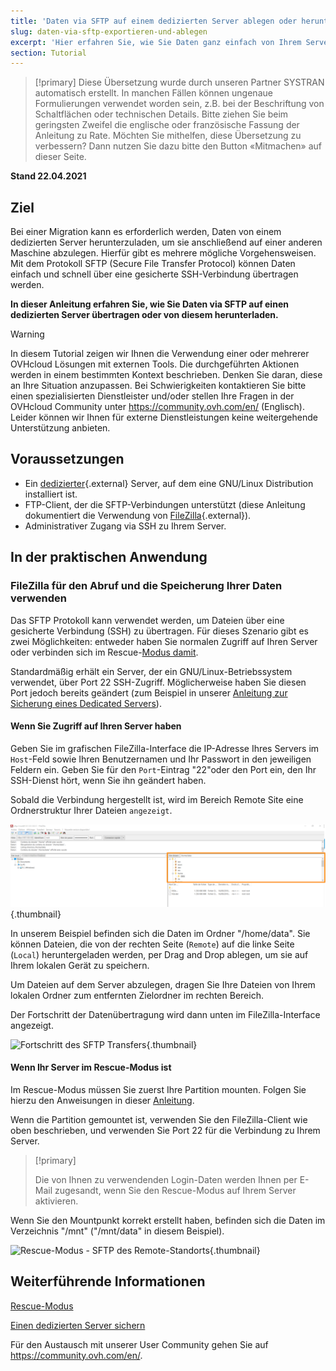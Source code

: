 ```yaml
---
title: 'Daten via SFTP auf einem dedizierten Server ablegen oder herunterladen'
slug: daten-via-sftp-exportieren-und-ablegen
excerpt: 'Hier erfahren Sie, wie Sie Daten ganz einfach von Ihrem Server auf Ihren PC übertragen oder umgekehrt.'
section: Tutorial
---
```


> [!primary]
> Diese Übersetzung wurde durch unseren Partner SYSTRAN automatisch erstellt. In manchen Fällen können ungenaue Formulierungen verwendet worden sein, z.B. bei der Beschriftung von Schaltflächen oder technischen Details. Bitte ziehen Sie beim geringsten Zweifel die englische oder französische Fassung der Anleitung zu Rate. Möchten Sie mithelfen, diese Übersetzung zu verbessern? Dann nutzen Sie dazu bitte den Button «Mitmachen» auf dieser Seite.
>

**Stand 22.04.2021**

## Ziel

Bei einer Migration kann es erforderlich werden, Daten von einem dedizierten Server herunterzuladen, um sie anschließend auf einer anderen Maschine abzulegen. Hierfür gibt es mehrere mögliche Vorgehensweisen. Mit dem Protokoll SFTP (Secure File Transfer Protocol) können Daten einfach und schnell über eine gesicherte SSH-Verbindung übertragen werden.

**In dieser Anleitung erfahren Sie, wie Sie Daten via SFTP auf einen dedizierten Server übertragen oder von diesem herunterladen.**

> [!warning]
>
In diesem Tutorial zeigen wir Ihnen die Verwendung einer oder mehrerer OVHcloud Lösungen mit externen Tools. Die durchgeführten Aktionen werden in einem bestimmten Kontext beschrieben. Denken Sie daran, diese an Ihre Situation anzupassen. Bei Schwierigkeiten kontaktieren Sie bitte einen spezialisierten Dienstleister und/oder stellen Ihre Fragen in der OVHcloud Community unter <https://community.ovh.com/en/> (Englisch). Leider können wir Ihnen für externe Dienstleistungen keine weitergehende Unterstützung anbieten.

## Voraussetzungen

- Ein [dedizierter](https://www.ovhcloud.com/de/bare-metal/){.external} Server, auf dem eine GNU/Linux Distribution installiert ist.
- FTP-Client, der die SFTP-Verbindungen unterstützt (diese Anleitung dokumentiert die Verwendung von [FileZilla](https://filezilla-project.org/){.external}).
- Administrativer Zugang via SSH zu Ihrem Server.

## In der praktischen Anwendung

### FileZilla für den Abruf und die Speicherung Ihrer Daten verwenden

Das SFTP Protokoll kann verwendet werden, um Dateien über eine gesicherte Verbindung (SSH) zu übertragen. Für dieses Szenario gibt es zwei Möglichkeiten: entweder haben Sie normalen Zugriff auf Ihren Server oder verbinden sich im Rescue-[Modus damit](../ovh-rescue/).

Standardmäßig erhält ein Server, der ein GNU/Linux-Betriebssystem verwendet, über Port 22 SSH-Zugriff. Möglicherweise haben Sie diesen Port jedoch bereits geändert (zum Beispiel in unserer [Anleitung zur Sicherung eines Dedicated Servers](../dedizierten-server-sichern/)).

#### Wenn Sie Zugriff auf Ihren Server haben

Geben Sie im grafischen FileZilla-Interface die IP-Adresse Ihres Servers im `Host`-Feld sowie Ihren Benutzernamen und Ihr Passwort in den jeweiligen Feldern ein. Geben Sie für den `Port`-Eintrag "22"oder den Port ein, den Ihr SSH-Dienst hört, wenn Sie ihn geändert haben.

Sobald die Verbindung hergestellt ist, wird im Bereich Remote Site eine Ordnerstruktur Ihrer Dateien `angezeigt`.

![SFTP Remote-Verzeichnis](images/sftp_ds_01.png){.thumbnail}

In unserem Beispiel befinden sich die Daten im Ordner "/home/data". Sie können Dateien, die von der rechten Seite (`Remote`) auf die linke Seite (`Local`) heruntergeladen werden, per Drag and Drop ablegen, um sie auf Ihrem lokalen Gerät zu speichern.

Um Dateien auf dem Server abzulegen, dragen Sie Ihre Dateien von Ihrem lokalen Ordner zum entfernten Zielordner im rechten Bereich.

Der Fortschritt der Datenübertragung wird dann unten im FileZilla-Interface angezeigt.

![Fortschritt des SFTP Transfers](images/sftp_ds_02.png){.thumbnail}

#### Wenn Ihr Server im Rescue-Modus ist

Im Rescue-Modus müssen Sie zuerst Ihre Partition mounten. Folgen Sie hierzu den Anweisungen in dieser [Anleitung](../ovh-rescue/).

Wenn die Partition gemountet ist, verwenden Sie den FileZilla-Client wie oben beschrieben, und verwenden Sie Port 22 für die Verbindung zu Ihrem Server.

> [!primary]
>
> Die von Ihnen zu verwendenden Login-Daten werden Ihnen per E-Mail zugesandt, wenn Sie den Rescue-Modus auf Ihrem Server aktivieren.
>

Wenn Sie den Mountpunkt korrekt erstellt haben, befinden sich die Daten im Verzeichnis "/mnt" ("/mnt/data" in diesem Beispiel).

![Rescue-Modus - SFTP des Remote-Standorts](images/sftp_ds_03.png){.thumbnail}

## Weiterführende Informationen

[Rescue-Modus](../ovh-rescue/)

[Einen dedizierten Server sichern](../dedizierten-server-sichern/)

Für den Austausch mit unserer User Community gehen Sie auf <https://community.ovh.com/en/>.

